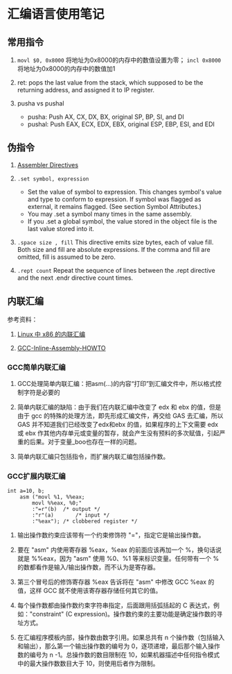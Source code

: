 # 汇编语言使用笔记

## 常用指令

1. `movl $0, 0x8000` 将地址为0x8000的内存中的数值设置为零；
   `incl 0x8000` 将地址为0x8000的内存中的数值加1

2. ret:  pops the last value from the stack, which supposed to be the returning address, and assigned it to IP register.

3. pusha vs pushal
    - pusha: Push AX, CX, DX, BX, original SP, BP, SI, and DI
    - pushal: Push EAX, ECX, EDX, EBX, original ESP, EBP, ESI, and EDI

## 伪指令

1. [Assembler Directives](http://web.mit.edu/gnu/doc/html/as_7.html)

2. `.set symbol, expression`
    - Set the value of symbol to expression. This changes symbol's value and type to conform to expression. If symbol was flagged as external, it remains flagged. (See section Symbol Attributes.)
    - You may .set a symbol many times in the same assembly.
    - If you .set a global symbol, the value stored in the object file is the last value stored into it.

3. `.space size , fill` This directive emits size bytes, each of value fill. Both size and fill are absolute expressions. If the comma and fill are omitted, fill is assumed to be zero.

4. `.rept count` Repeat the sequence of lines between the .rept directive and the next .endr directive count times.
## 内联汇编

参考资料：
1. [Linux 中 x86 的内联汇编](https://www.ibm.com/developerworks/cn/linux/sdk/assemble/inline/index.html)

2. [GCC-Inline-Assembly-HOWTO](http://www.ibiblio.org/gferg/ldp/GCC-Inline-Assembly-HOWTO.html)

### GCC简单内联汇编

1. GCC处理简单内联汇编：把asm(...)的内容“打印”到汇编文件中，所以格式控制字符是必要的
   
2. 简单内联汇编的缺陷：由于我们在内联汇编中改变了 edx 和 ebx 的值，但是由于 gcc 的特殊的处理方法，即先形成汇编文件，再交给 GAS 去汇编，所以 GAS 并不知道我们已经改变了edx和ebx 的值，如果程序的上下文需要 edx 或 ebx 作其他内存单元或变量的暂存，就会产生没有预料的多次赋值，引起严重的后果。对于变量\_boo也存在一样的问题。

3. 简单内联汇编只包括指令，而扩展内联汇编包括操作数。

### GCC扩展内联汇编

```
int a=10, b;
    asm ("movl %1, %%eax;
        movl %%eax, %0;"
        :"=r"(b)  /* output */    
        :"r"(a)       /* input */
        :"%eax"); /* clobbered register */
```
1. 输出操作数约束应该带有一个约束修饰符 "="，指定它是输出操作数。

2. 要在 "asm" 内使用寄存器 %eax，%eax 的前面应该再加一个 %，换句话说就是 %%eax，因为 "asm" 使用 %0、%1 等来标识变量。任何带有一个 % 的数都看作是输入/输出操作数，而不认为是寄存器。

3. 第三个冒号后的修饰寄存器 %eax 告诉将在 "asm" 中修改 GCC %eax 的值，这样 GCC 就不使用该寄存器存储任何其它的值。

4. 每个操作数都由操作数约束字符串指定，后面跟用括弧括起的 C 表达式，例如："constraint" (C expression)。操作数约束的主要功能是确定操作数的寻址方式。

5. 在汇编程序模板内部，操作数由数字引用。如果总共有 n 个操作数（包括输入和输出），那么第一个输出操作数的编号为 0，逐项递增，最后那个输入操作数的编号为 n -1。总操作数的数目限制在 10，如果机器描述中任何指令模式中的最大操作数数目大于 10，则使用后者作为限制。

